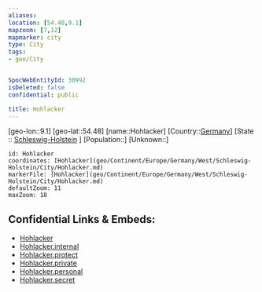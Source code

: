 ```yaml
---
aliases: 
location: [54.48,9.1]
mapzoom: [7,12] 
mapmarker: city 
type: City
tags:
- geo/City


SpocWebEntityId: 30992
isDeleted: false
confidential: public

title: Hohlacker
---
```

[geo-lon::9.1]
[geo-lat::54.48]
[name::Hohlacker]
[Country::[Germany](geo/Continent/Europe/Germany.md)]
[State :: [Schleswig-Holstein](geo/Continent/Europe/Germany/West/Schleswig-Holstein.md) ]
[Population::]
[Unknown::]


```leaflet
id: Hohlacker
coordinates: [Hohlacker](geo/Continent/Europe/Germany/West/Schleswig-Holstein/City/Hohlacker.md)
markerFile: [Hohlacker](geo/Continent/Europe/Germany/West/Schleswig-Holstein/City/Hohlacker.md)
defaultZoom: 11 
maxZoom: 18
```


## Confidential Links & Embeds: 
- [Hohlacker](../../../../../../../../_public/geo/Continent/Europe/Germany/West/Schleswig-Holstein/City/Hohlacker.md) 
- [Hohlacker.internal](../../../../../../../../_internal/geo/Continent/Europe/Germany/West/Schleswig-Holstein/City/Hohlacker.internal.md) 
- [Hohlacker.protect](../../../../../../../../_protect/geo/Continent/Europe/Germany/West/Schleswig-Holstein/City/Hohlacker.protect.md) 
- [Hohlacker.private](../../../../../../../../_private/geo/Continent/Europe/Germany/West/Schleswig-Holstein/City/Hohlacker.private.md) 
- [Hohlacker.personal](../../../../../../../../_personal/geo/Continent/Europe/Germany/West/Schleswig-Holstein/City/Hohlacker.personal.md) 
- [Hohlacker.secret](../../../../../../../../_secret/geo/Continent/Europe/Germany/West/Schleswig-Holstein/City/Hohlacker.secret.md) 
